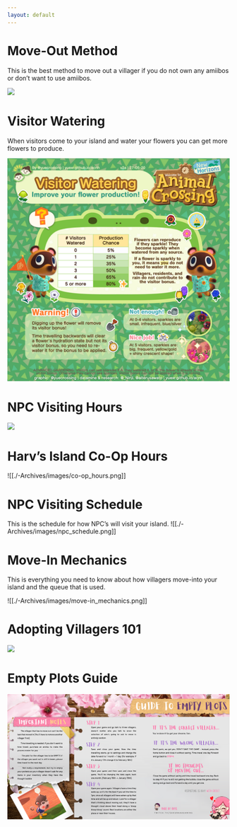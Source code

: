 ```yaml
---
layout: default
---
```


# Move-Out Method
This is the best method to move out a villager if you do not own any amiibos or don’t want to use amiibos.

![](https://wiki.dudthatserin.com/images/move-out_method.png)

# Visitor Watering
When visitors come to your island and water your flowers you can get more flowers to produce.

![](./images/visitor_watering.png)

# NPC Visiting Hours
![](./images/npc_visiting.hours.png)

# Harv’s Island Co-Op Hours
![[./-Archives/images/co-op_hours.png]]

# NPC Visiting Schedule
This is the schedule for how NPC’s will visit your island.
![[./-Archives/images/npc_schedule.png]]

# Move-In Mechanics
This is everything you need to know about how villagers move-into your island and the queue that is used.

![[./-Archives/images/move-in_mechanics.png]]

# Adopting Villagers 101
![](./-Archives/images/adopting101.png)

# Empty Plots Guide
![](./-Archives/images/emptyplotsguide.png)
